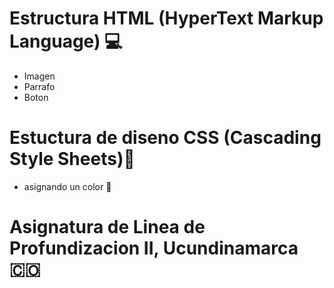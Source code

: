 # Estructura HTML (HyperText Markup Language) 💻 

* Imagen
* Parrafo
* Boton
# Estuctura de diseno CSS (Cascading Style Sheets)🎨 
* asignando un color 💙 
  
# Asignatura de Linea de Profundizacion II, Ucundinamarca 🇨🇴
